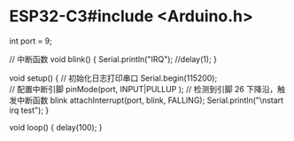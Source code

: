 # ESP32-C3#include <Arduino.h>

int port = 9;

// 中断函数
void blink()
{
  Serial.println("IRQ");
  //delay(1);
}

void setup()
{
  // 初始化日志打印串口
  Serial.begin(115200);  
  // 配置中断引脚
  pinMode(port, INPUT|PULLUP );
  // 检测到引脚 26 下降沿，触发中断函数 blink
  attachInterrupt(port, blink, FALLING);
  Serial.println("\nstart irq test");
}

void loop()
{
  delay(100);
}
